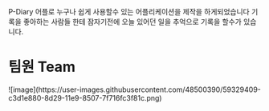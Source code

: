 P-Diary 어플로 누구나 쉽게 사용할수 있는 어플리케이션을 제작을 하게되었습니다 
기록을 좋아하는 사람들 한테 잠자기전에 오늘 있어던 일을 추억으로 기록을 할수가 있습니다.



<h1>팀원 Team</h1>
![image](https://user-images.githubusercontent.com/48500390/59329409-c3d1e880-8d29-11e9-8507-7f716fc3f81c.png)


